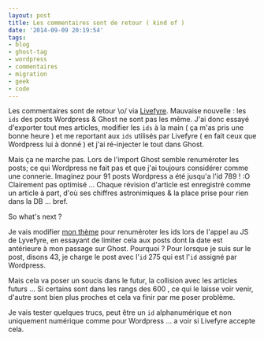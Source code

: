 ```yaml
---
layout: post
title: Les commentaires sont de retour ( kind of )
date: '2014-09-09 20:19:54'
tags:
- blog
- ghost-tag
- wordpress
- commentaires
- migration
- geek
- code
---
```


Les commentaires sont de retour \o/ via [Livefyre](http://livefyre.com). Mauvaise nouvelle : les `ids` des posts Wordpress & Ghost ne sont pas les même. J'ai donc essayé d'exporter tout mes articles, modifier les `ids` à la main ( ça m'as pris une bonne heure ) et me reportant aux `ids` utilisés par Livefyre ( en fait ceux que Wordpress lui à donné ) et j'ai ré-injecter le tout dans Ghost.

Mais ça ne marche pas. Lors de l'import Ghost semble renuméroter les posts; ce qui Wordpress ne fait pas et que j'ai toujours considérer comme une connerie. Imaginez pour 91 posts Wordpress a été jusqu'a l'id 789 ! :O Clairement pas optimisé ... Chaque révision d'article est enregistré comme un article à part, d'où ses chiffres astronimiques & la place prise pour rien dans la DB ... bref.

So what's next ?

Je vais modifier [mon thème](https://github.com/clawfire/tepid) pour renuméroter les ids lors de l'appel au JS de Lyvefyre, en essayant de limiter cela aux posts dont la date est antérieure à mon passage sur Ghost. Pourquoi ? Pour lorsque je suis sur le post, disons 43, je charge le post avec l'`id` 275 qui est l'`id` assigné par Wordpress.

Mais cela va poser un soucis dans le futur, la collision avec les articles futurs ... Si certains sont dans les rangs des 600 , ce qui le laisse voir venir, d'autre sont bien plus proches et cela va finir par me poser problème.

Je vais tester quelques trucs, peut être un `id` alphanumérique et non uniquement numérique comme pour Wordpress ... a voir si Livefyre accepte cela.